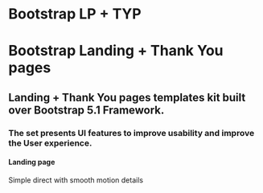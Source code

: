 # Bootstrap LP + TYP
<h1>Bootstrap Landing + Thank You pages</h1>
<h2>Landing + Thank You pages templates kit built over Bootstrap 5.1 Framework.</h2>
<h3>The set presents UI features to improve usability and improve the User experience.</h3>
<h4>Landing page</h4>
<p>Simple direct with smooth motion details</p>


 